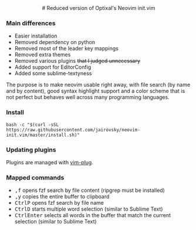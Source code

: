 <center>
# Reduced version of Optixal's Neovim init.vim
</center>

### Main differences
* Easier installation
* Removed dependency on python
* Removed most of the leader key mappings
* Removed extra themes
* Removed various plugins ~~that I judged unnecessary~~
* Added support for EditorConfig
* Added some sublime-textyness

The purpose is to make neovim usable right away, with file search (by name and by content), good syntax highlight support and a color scheme that is not perfect but behaves well across many programming languages.

### Install
```
bash -c "$(curl -sSL https://raw.githubusercontent.com/jairovsky/neovim-init.vim/master/install.sh)"
```
### Updating plugins
Plugins are managed with [vim-plug](https://github.com/junegunn/vim-plug).

### Mapped commands
* <kbd>,</kbd><kbd>f</kbd> opens fzf search by file content (ripgrep must be installed)
* <kbd>,</kbd><kbd>y</kbd> copies the entire buffer to clipboard
* <kbd>Ctrl</kbd><kbd>P</kbd> opens fzf search by file name
* <kbd>Ctrl</kbd><kbd>D</kbd> starts multiple word selection (similar to Sublime Text)
* <kbd>Ctrl</kbd><kbd>Enter</kbd> selects all words in the buffer that match the current selection (similar to Sublime Text)
